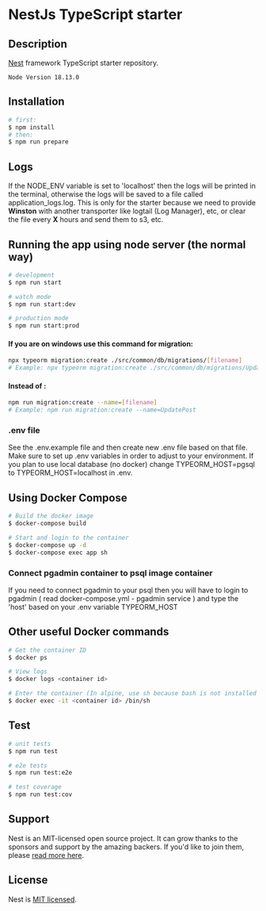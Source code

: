 # NestJs TypeScript starter

## Description

[Nest](https://github.com/nestjs/nest) framework TypeScript starter repository.
````
Node Version 18.13.0
````
## Installation

```bash
# first:
$ npm install
# then:
$ npm run prepare
```

## Logs
If the NODE_ENV variable is set to 'localhost' then the logs will be printed
in the terminal, otherwise the logs will be saved to a file called application_logs.log.
This is only for the starter because we need to provide <b>Winston</b> with another
transporter like logtail (Log Manager), etc, or clear the file every <b>X</b> hours and send them to
s3, etc.

## Running the app using node server (the normal way)

```bash
# development
$ npm run start

# watch mode
$ npm run start:dev

# production mode
$ npm run start:prod
```
#### If you are on windows use this command for migration:
```bash
npx typeorm migration:create ./src/common/db/migrations/[filename]
# Example: npx typeorm migration:create ./src/common/db/migrations/UpdatePost
```
#### Instead of :
```bash
npm run migration:create --name=[filename]
# Example: npm run migration:create --name=UpdatePost
```

### .env file
See the .env.example file and then create new .env file based on that file.
Make sure to set up .env variables in order to adjust to your environment.
If you plan to use local database (no docker) change TYPEORM_HOST=pgsql to TYPEORM_HOST=localhost in .env.

## Using Docker Compose

```sh
# Build the docker image
$ docker-compose build

# Start and login to the container
$ docker-compose up -d
$ docker-compose exec app sh
```
### Connect pgadmin container to psql image container
If you need to connect pgadmin to your psql then you will have to login to pgadmin ( read docker-compose.yml - pgadmin service ) and type the 'host' based on your .env variable TYPEORM_HOST

## Other useful Docker commands

```sh
# Get the container ID
$ docker ps

# View logs
$ docker logs <container id>

# Enter the container (In alpine, use sh because bash is not installed by default)
$ docker exec -it <container id> /bin/sh

```

## Test

```bash
# unit tests
$ npm run test

# e2e tests
$ npm run test:e2e

# test coverage
$ npm run test:cov
```

## Support

Nest is an MIT-licensed open source project. It can grow thanks to the sponsors and support by the amazing backers. If you'd like to join them, please [read more here](https://docs.nestjs.com/support).

## License

Nest is [MIT licensed](LICENSE).
